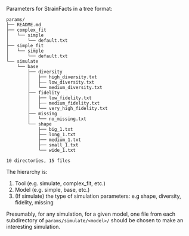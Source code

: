 Parameters for StrainFacts in a tree format:

```
params/
├── README.md
├── complex_fit
│   └── simple
│       └── default.txt
├── simple_fit
│   └── simple
│       └── default.txt
└── simulate
    └── base
        ├── diversity
        │   ├── high_diversity.txt
        │   ├── low_diversity.txt
        │   └── medium_diversity.txt
        ├── fidelity
        │   ├── low_fidelity.txt
        │   ├── medium_fidelity.txt
        │   └── very_high_fidelity.txt
        ├── missing
        │   └── no_missing.txt
        └── shape
            ├── big_1.txt
            ├── long_1.txt
            ├── medium_1.txt
            ├── small_1.txt
            └── wide_1.txt

10 directories, 15 files

```

The hierarchy is:

1. Tool (e.g. simulate, complex_fit, etc.)
2. Model (e.g. simple, base, etc.)
3. (If simulate) the type of simulation parameters: e.g shape, diversity, fidelity, missing

Presumably, for any simulation, for a given model, one file from each
subdirectory of `params/simulate/<model>/` should be chosen to make an
interesting simulation.
